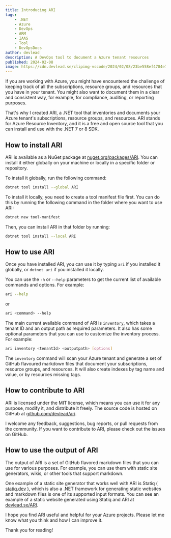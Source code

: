 ```yaml
---
title: Introducing ARI
tags:
    - .NET
    - Azure
    - DevOps
    - ARM
    - IAAS
    - Tool
    - DevOpsDocs
author: devlead
description: A DevOps tool to document a Azure tenant resources
published: 2024-02-08
image: https://cdn.devlead.se/clipimg-vscode/2024/02/08/23be558ef4784e74a88b6bab00141708.jpg?sv=2021-10-04&st=2024-02-08T19%3A03%3A22Z&se=2050-12-16T19%3A05%3A00Z&sr=b&sp=r&sig=MYOLIoM7zuZkWN7OQmLDVMTP796IKEhotMKRCtPYIsY%3D
---
```


If you are working with Azure, you might have encountered the challenge of keeping track of all the subscriptions, resource groups, and resources that you have in your tenant. You might also want to document them in a clear and consistent way, for example, for compliance, auditing, or reporting purposes.

That's why I created ARI, a .NET tool that inventories and documents your Azure tenant's subscriptions, resource groups, and resources. ARI stands for Azure Resource Inventory, and it is a free and open source tool that you can install and use with the .NET 7 or 8 SDK.

## How to install ARI

ARI is available as a NuGet package at [nuget.org/packages/ARI](https://www.nuget.org/packages/ARI). You can install it either globally on your machine or locally in a specific folder or repository.

To install it globally, run the following command:

```bash
dotnet tool install --global ARI
```

To install it locally, you need to create a tool manifest file first. You can do this by running the following command in the folder where you want to use ARI:

```bash
dotnet new tool-manifest
```

Then, you can install ARI in that folder by running:

```bash
dotnet tool install --local ARI
```

## How to use ARI

Once you have installed ARI, you can use it by typing `ari` if you installed it globally, or `dotnet ari` if you installed it locally.

You can use the `-h` or `--help` parameters to get the current list of available commands and options. For example:

```bash
ari --help
```

or

```bash
ari <command> --help
```

The main current available command of ARI is `inventory`, which takes a tenant ID and an output path as required parameters. It also has some optional parameters that you can use to customize the inventory process. For example:

```bash
ari inventory <tenantId> <outputpath> [options]
```

The `inventory` command will scan your Azure tenant and generate a set of GitHub flavoured markdown files that document your subscriptions, resource groups, and resources. It will also create indexes by tag name and value, or by resources missing tags.

## How to contribute to ARI

ARI is licensed under the MIT license, which means you can use it for any purpose, modify it, and distribute it freely. The source code is hosted on GitHub at [github.com/devlead/ari](https://github.com/devlead/ari).

I welcome any feedback, suggestions, bug reports, or pull requests from the community. If you want to contribute to ARI, please check out the issues on GitHub.

## How to use the output of ARI

The output of ARI is a set of GitHub flavored markdown files that you can use for various purposes. For example, you can use them with static site generators, wikis, or other tools that support markdown.

One example of a static site generator that works well with ARI is Statiq ( [statiq.dev](https://statiq.dev) ), which is also a .NET framework for generating static websites and markdown files is one of its supported input formats. You can see an example of a static website generated using Statiq and ARI at [devlead.se/ARI](https://www.devlead.se/ARI/).

I hope you find ARI useful and helpful for your Azure projects. Please let me know what you think and how I can improve it.

Thank you for reading!
